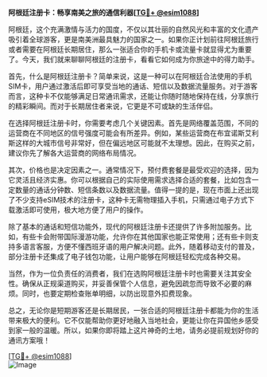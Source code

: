 **阿根廷注册卡：畅享南美之旅的通信利器[[TG💪+ @esim1088](https://t.me/s/esim1088)]**

阿根廷，这个充满激情与活力的国度，不仅以其壮丽的自然风光和丰富的文化遗产吸引着全球游客，更是南美洲最具魅力的国家之一。如果你正计划前往阿根廷旅行或者需要在阿根廷长期居住，那么一张适合你的手机卡或流量卡就显得尤为重要了。今天，我们就来聊聊阿根廷的注册卡，看看它如何成为你旅途中的得力助手。

首先，什么是阿根廷注册卡？简单来说，这是一种可以在阿根廷合法使用的手机SIM卡，用户通过激活后即可享受当地的通话、短信以及数据流量服务。对于游客而言，这种卡不仅能够满足日常通讯需求，还能让你随时随地保持在线，分享旅行的精彩瞬间。而对于长期居住者来说，它更是不可或缺的生活伴侣。

在选择阿根廷注册卡时，你需要考虑几个关键因素。首先是网络覆盖范围，不同的运营商在不同地区的信号强度可能会有所差异。例如，某些运营商在布宜诺斯艾利斯这样的大城市信号非常好，但在偏远地区可能就不太理想。因此，在购买之前，建议你先了解各大运营商的网络布局情况。

其次，价格也是决定因素之一。通常情况下，预付费套餐是最受欢迎的选择，因为它灵活且经济实惠。你可以根据自己的实际使用需求选择合适的套餐，比如包含一定数量的通话分钟数、短信条数以及数据流量。值得一提的是，现在市面上还出现了不少支持eSIM技术的注册卡，这种卡无需物理插入手机，只需通过电子方式下载激活即可使用，极大地方便了用户的操作。

除了基本的通话和短信功能外，现代的阿根廷注册卡还提供了许多附加服务。比如，有些卡会附带国际漫游功能，允许你在其他国家也能正常使用；还有些卡则支持多语言客服，方便不懂西班牙语的用户解决问题。此外，随着移动支付的普及，部分注册卡还集成了电子钱包功能，让用户能够在阿根廷轻松完成各种交易。

当然，作为一位负责任的消费者，我们在选购阿根廷注册卡时也需要关注其安全性。确保从正规渠道购买，并妥善保管个人信息，避免因疏忽而导致不必要的麻烦。同时，也要定期检查账单明细，以防出现意外扣费现象。

总之，无论你是短期游客还是长期居民，一张合适的阿根廷注册卡都能为你的生活带来极大的便利。它不仅能帮助你更好地融入当地社会，更能让你在异国他乡感受到家一般的温暖。所以，如果你即将踏上这片神奇的土地，请务必提前规划好你的通讯方案哦！

[[TG💪+ @esim1088](https://t.me/s/esim1088)]  
![Image](https://i.postimg.cc/4NQfJmqS/Snipaste-2025-05-13-00-14-12.png)